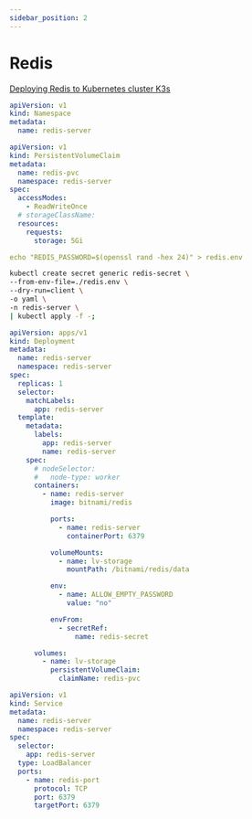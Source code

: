 ```yaml
---
sidebar_position: 2
---
```


# Redis

[Deploying Redis to Kubernetes cluster K3s](https://rpi4cluster.com/k3s-redis/#redis)

```yaml title="redis-namespace.yml"
apiVersion: v1
kind: Namespace
metadata:
  name: redis-server
```

```yaml title="redis-pvc.yml"
apiVersion: v1
kind: PersistentVolumeClaim
metadata:
  name: redis-pvc
  namespace: redis-server
spec:
  accessModes:
    - ReadWriteOnce
  # storageClassName:
  resources:
    requests:
      storage: 5Gi
```

```yaml
echo "REDIS_PASSWORD=$(openssl rand -hex 24)" > redis.env
```

```bash
kubectl create secret generic redis-secret \
--from-env-file=./redis.env \
--dry-run=client \
-o yaml \
-n redis-server \
| kubectl apply -f -;
```

```yaml title="redis-deployment.yml"
apiVersion: apps/v1
kind: Deployment
metadata:
  name: redis-server
  namespace: redis-server
spec:
  replicas: 1
  selector:
    matchLabels:
      app: redis-server
  template:
    metadata:
      labels:
        app: redis-server
        name: redis-server
    spec:
      # nodeSelector:
      #   node-type: worker
      containers:
        - name: redis-server
          image: bitnami/redis

          ports:
            - name: redis-server
              containerPort: 6379

          volumeMounts:
            - name: lv-storage
              mountPath: /bitnami/redis/data

          env:
            - name: ALLOW_EMPTY_PASSWORD
              value: "no"

          envFrom:
            - secretRef:
                name: redis-secret

      volumes:
        - name: lv-storage
          persistentVolumeClaim:
            claimName: redis-pvc
```

```yaml title="redis-service.yml"
apiVersion: v1
kind: Service
metadata:
  name: redis-server
  namespace: redis-server
spec:
  selector:
    app: redis-server
  type: LoadBalancer
  ports:
    - name: redis-port
      protocol: TCP
      port: 6379
      targetPort: 6379
```
